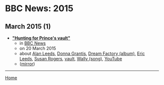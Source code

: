 # BBC News: 2015

## March 2015 (1)

 - [**"Hunting for Prince's vault"**](https://www.bbc.com/news/magazine-31962180)
    - in [BBC News](../../../publications/a-e/bbc-news/index.md)
    - on 20 March 2015
    - about [Alan Leeds](../../../topics/alan-leeds/index.md), [Donna Grantis](../../../topics/donna-grantis/index.md), [Dream Factory (album)](../../../topics/album/dream-factory/index.md), [Eric Leeds](../../../topics/eric-leeds/index.md), [Susan Rogers](../../../topics/susan-rogers/index.md), [vault](../../../topics/vault/index.md), [Wally (song)](../../../topics/song/wally/index.md), [YouTube](../../../topics/youtube/index.md)
    - ([mirror](https://web.archive.org/web/*/https://www.bbc.com/news/magazine-31962180))

----

[Home](../index.md)
